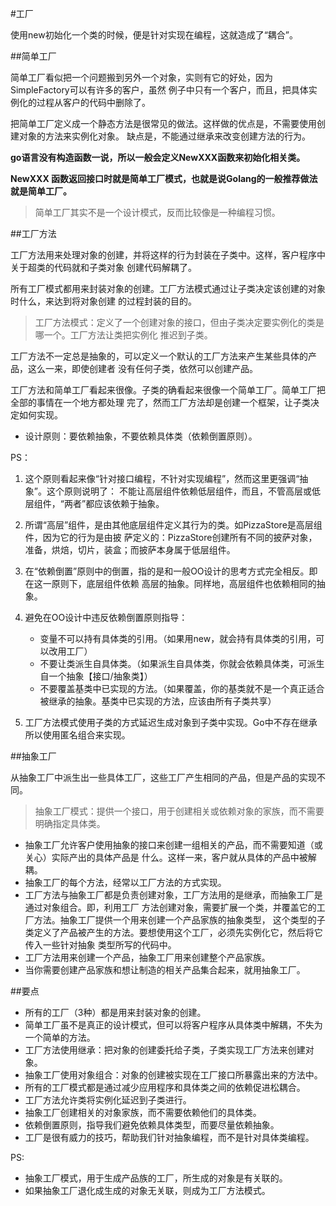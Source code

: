 #工厂

使用new初始化一个类的时候，便是针对实现在编程，这就造成了“耦合”。

##简单工厂

简单工厂看似把一个问题搬到另外一个对象，实则有它的好处，因为SimpleFactory可以有许多的客户，虽然
例子中只有一个客户，而且，把具体实例化的过程从客户的代码中删除了。

把简单工厂定义成一个静态方法是很常见的做法。这样做的优点是，不需要使用创建对象的方法来实例化对象。
缺点是，不能通过继承来改变创建方法的行为。

**go语言没有构造函数一说，所以一般会定义NewXXX函数来初始化相关类。**

**NewXXX 函数返回接口时就是简单工厂模式，也就是说Golang的一般推荐做法就是简单工厂。**


> 简单工厂其实不是一个设计模式，反而比较像是一种编程习惯。

##工厂方法

工厂方法用来处理对象的创建，并将这样的行为封装在子类中。这样，客户程序中关于超类的代码就和子类对象
创建代码解耦了。

所有工厂模式都用来封装对象的创建。工厂方法模式通过让子类决定该创建的对象时什么，来达到将对象创建
的过程封装的目的。

> 工厂方法模式：定义了一个创建对象的接口，但由子类决定要实例化的类是哪一个。工厂方法让类把实例化
推迟到子类。

工厂方法不一定总是抽象的，可以定义一个默认的工厂方法来产生某些具体的产品，这么一来，即使创建者
没有任何子类，依然可以创建产品。

工厂方法和简单工厂看起来很像。子类的确看起来很像一个简单工厂。简单工厂把全部的事情在一个地方都处理
完了，然而工厂方法却是创建一个框架，让子类决定如何实现。


* 设计原则：要依赖抽象，不要依赖具体类（依赖倒置原则）。

PS：
1. 这个原则看起来像“针对接口编程，不针对实现编程”，然而这里更强调“抽象”。这个原则说明了：
不能让高层组件依赖低层组件，而且，不管高层或低层组件，“两者”都应该依赖于抽象。

2. 所谓“高层”组件，是由其他底层组件定义其行为的类。如PizzaStore是高层组件，因为它的行为是由披
萨定义的：PizzaStore创建所有不同的披萨对象，准备，烘焙，切片，装盒；而披萨本身属于低层组件。

3. 在“依赖倒置”原则中的倒置，指的是和一般OO设计的思考方式完全相反。即在这一原则下，底层组件依赖
高层的抽象。同样地，高层组件也依赖相同的抽象。

4. 避免在OO设计中违反依赖倒置原则指导：
    * 变量不可以持有具体类的引用。（如果用new，就会持有具体类的引用，可以改用工厂）
    * 不要让类派生自具体类。（如果派生自具体类，你就会依赖具体类，可派生自一个抽象【接口/抽象类】）
    * 不要覆盖基类中已实现的方法。（如果覆盖，你的基类就不是一个真正适合被继承的抽象。基类中已实现的方法，应该由所有子类共享）
    
5.  工厂方法模式使用子类的方式延迟生成对象到子类中实现。Go中不存在继承 所以使用匿名组合来实现。

##抽象工厂

从抽象工厂中派生出一些具体工厂，这些工厂产生相同的产品，但是产品的实现不同。

> 抽象工厂模式：提供一个接口，用于创建相关或依赖对象的家族，而不需要明确指定具体类。

* 抽象工厂允许客户使用抽象的接口来创建一组相关的产品，而不需要知道（或关心）实际产出的具体产品是
什么。这样一来，客户就从具体的产品中被解耦。
* 抽象工厂的每个方法，经常以工厂方法的方式实现。
* 工厂方法与抽象工厂都是负责创建对象，工厂方法用的是继承，而抽象工厂是通过对象组合。即，利用工厂
方法创建对象，需要扩展一个类，并覆盖它的工厂方法。抽象工厂提供一个用来创建一个产品家族的抽象类型，
这个类型的子类定义了产品被产生的方法。要想使用这个工厂，必须先实例化它，然后将它传入一些针对抽象
类型所写的代码中。
* 工厂方法用来创建一个产品，抽象工厂用来创建整个产品家族。
* 当你需要创建产品家族和想让制造的相关产品集合起来，就用抽象工厂。

##要点

* 所有的工厂（3种）都是用来封装对象的创建。
* 简单工厂虽不是真正的设计模式，但可以将客户程序从具体类中解耦，不失为一个简单的方法。
* 工厂方法使用继承：把对象的创建委托给子类，子类实现工厂方法来创建对象。
* 抽象工厂使用对象组合：对象的创建被实现在工厂接口所暴露出来的方法中。
* 所有的工厂模式都是通过减少应用程序和具体类之间的依赖促进松耦合。
* 工厂方法允许类将实例化延迟到子类进行。
* 抽象工厂创建相关的对象家族，而不需要依赖他们的具体类。
* 依赖倒置原则，指导我们避免依赖具体类型，而要尽量依赖抽象。
* 工厂是很有威力的技巧，帮助我们针对抽象编程，而不是针对具体类编程。


PS:
* 抽象工厂模式，用于生成产品族的工厂，所生成的对象是有关联的。
* 如果抽象工厂退化成生成的对象无关联，则成为工厂方法模式。


